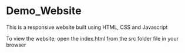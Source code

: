# Demo_Website
This is a responsive website built using HTML, CSS and Javascript

To view the website, open the index.html from the src folder file in your browser
